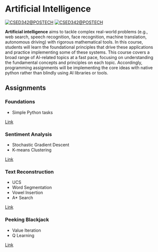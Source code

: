 # Artificial Intelligence
[![CSED342@POSTECH](https://img.shields.io/badge/CSED342-POSTECH-c80150)](https://www.postech.ac.kr/eng)
[![CSED342@POSTECH](https://img.shields.io/badge/Spring-2021-775E64)](https://www.postech.ac.kr/eng)

**Artificial intelligence** aims to tackle complex real-world problems (e.g., web search, speech recognition, face recognition, machine translation, autonomous driving) with rigorous mathematical tools. In this course, students will learn the foundational principles that drive these applications and practice implementing some of these systems. This course covers a broad range of AI-related topics at a fast pace, focusing on understanding the fundamental concepts and principles on each topic. Accordingly, programming assignments will be implementing the core ideas with native python rather than blindly using AI libraries or tools.
## Assignments
### Foundations
 - Simple Python tasks

[Link](HW/HW01)

### Sentiment Analysis
- Stochastic Gradient Descent
- K-means Clustering

[Link](HW/HW02)

### Text Reconstruction
- UCS
- Word Segmentation
- Vowel Insertion
- A* Search

[Link](HW/HW03)

### Peeking Blackjack
- Value Iteration
- Q Learning

[Link](HW/HW04)
